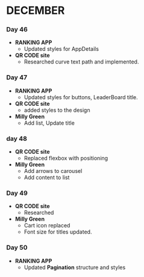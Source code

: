 # DECEMBER

### Day 46
* **RANKING APP** 
    * Updated styles for AppDetails
* **QR CODE site**
    * Researched curve text path and implemented.

### Day 47
* **RANKING APP**
    * Updated styles for buttons, LeaderBoard title.
* **QR CODE site**
    * added styles to the design
* **Milly Green**
    * Add list, Update title

### day 48
* **QR CODE site**
    * Replaced flexbox with positioning
* **Milly Green**
    * Add arrows to carousel
    * Add content to list

### Day 49
* **QR CODE site**  
    * Researched
* **Milly Green**   
    * Cart icon replaced
    * Font size for titles updated.

### Day 50
* **RANKING APP**
    * Updated **Pagination** structure and styles
